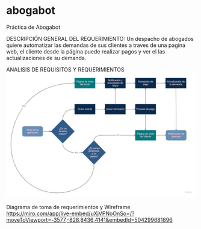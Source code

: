 # abogabot
Práctica de Abogabot

DESCRIPCIÓN GENERAL DEL REQUERIMIENTO:
Un despacho de abogados quiere automatizar las demandas de sus clientes a traves de una pagína web, el cliente desde la página puede realizar pagos y ver el las actualizaciones de su demanda.

ANALISIS DE REQUISITOS Y REQUERIMIENTOS
![](Untitled%20(2).jpg)


Diagrama de toma de requerimientos y Wireframe
https://miro.com/app/live-embed/uXjVPNoOnSo=/?moveToViewport=-3577,-828,8436,4141&embedId=504299681896
